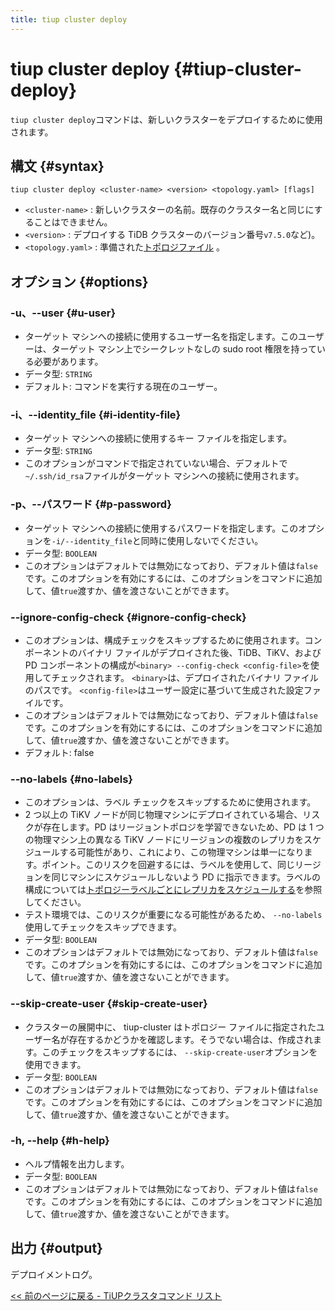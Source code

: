 ```yaml
---
title: tiup cluster deploy
---
```


# tiup cluster deploy {#tiup-cluster-deploy}

`tiup cluster deploy`コマンドは、新しいクラスターをデプロイするために使用されます。

## 構文 {#syntax}

```shell
tiup cluster deploy <cluster-name> <version> <topology.yaml> [flags]
```

-   `<cluster-name>` : 新しいクラスターの名前。既存のクラスター名と同じにすることはできません。
-   `<version>` : デプロイする TiDB クラスターのバージョン番号`v7.5.0`など)。
-   `<topology.yaml>` : 準備された[トポロジファイル](/tiup/tiup-cluster-topology-reference.md) 。

## オプション {#options}

### -u、--user {#u-user}

-   ターゲット マシンへの接続に使用するユーザー名を指定します。このユーザーは、ターゲット マシン上でシークレットなしの sudo root 権限を持っている必要があります。
-   データ型: `STRING`
-   デフォルト: コマンドを実行する現在のユーザー。

### -i、--identity_file {#i-identity-file}

-   ターゲット マシンへの接続に使用するキー ファイルを指定します。
-   データ型: `STRING`
-   このオプションがコマンドで指定されていない場合、デフォルトで`~/.ssh/id_rsa`ファイルがターゲット マシンへの接続に使用されます。

### -p、--パスワード {#p-password}

-   ターゲット マシンへの接続に使用するパスワードを指定します。このオプションを`-i/--identity_file`と同時に使用しないでください。
-   データ型: `BOOLEAN`
-   このオプションはデフォルトでは無効になっており、デフォルト値は`false`です。このオプションを有効にするには、このオプションをコマンドに追加して、値`true`渡すか、値を渡さないことができます。

### --ignore-config-check {#ignore-config-check}

-   このオプションは、構成チェックをスキップするために使用されます。コンポーネントのバイナリ ファイルがデプロイされた後、TiDB、TiKV、および PD コンポーネントの構成が`<binary> --config-check <config-file>`を使用してチェックされます。 `<binary>`は、デプロイされたバイナリ ファイルのパスです。 `<config-file>`はユーザー設定に基づいて生成された設定ファイルです。
-   このオプションはデフォルトでは無効になっており、デフォルト値は`false`です。このオプションを有効にするには、このオプションをコマンドに追加して、値`true`渡すか、値を渡さないことができます。
-   デフォルト: false

### --no-labels {#no-labels}

-   このオプションは、ラベル チェックをスキップするために使用されます。
-   2 つ以上の TiKV ノードが同じ物理マシンにデプロイされている場合、リスクが存在します。PD はリージョントポロジを学習できないため、PD は 1 つの物理マシン上の異なる TiKV ノードにリージョンの複数のレプリカをスケジュールする可能性があり、これにより、この物理マシンは単一になります。ポイント。このリスクを回避するには、ラベルを使用して、同じリージョンを同じマシンにスケジュールしないよう PD に指示できます。ラベルの構成については[トポロジーラベルごとにレプリカをスケジュールする](/schedule-replicas-by-topology-labels.md)を参照してください。
-   テスト環境では、このリスクが重要になる可能性があるため、 `--no-labels`使用してチェックをスキップできます。
-   データ型: `BOOLEAN`
-   このオプションはデフォルトでは無効になっており、デフォルト値は`false`です。このオプションを有効にするには、このオプションをコマンドに追加して、値`true`渡すか、値を渡さないことができます。

### --skip-create-user {#skip-create-user}

-   クラスターの展開中に、 tiup-cluster はトポロジー ファイルに指定されたユーザー名が存在するかどうかを確認します。そうでない場合は、作成されます。このチェックをスキップするには、 `--skip-create-user`オプションを使用できます。
-   データ型: `BOOLEAN`
-   このオプションはデフォルトでは無効になっており、デフォルト値は`false`です。このオプションを有効にするには、このオプションをコマンドに追加して、値`true`渡すか、値を渡さないことができます。

### -h, --help {#h-help}

-   ヘルプ情報を出力します。
-   データ型: `BOOLEAN`
-   このオプションはデフォルトでは無効になっており、デフォルト値は`false`です。このオプションを有効にするには、このオプションをコマンドに追加して、値`true`渡すか、値を渡さないことができます。

## 出力 {#output}

デプロイメントログ。

[&lt;&lt; 前のページに戻る - TiUPクラスタコマンド リスト](/tiup/tiup-component-cluster.md#command-list)
